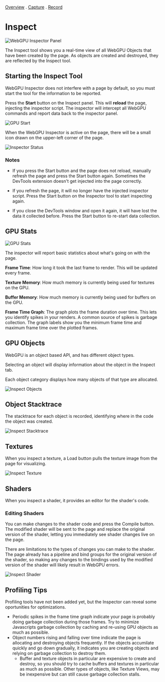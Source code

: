 [Overview](overview.md) . [Capture](capture.md) . [Record](record.md)

# Inspect

![WebGPU Inspector Panel](images/inspect.png)

The Inspect tool shows you a real-time view of all WebGPU Objects that have been created by the page. As objects are created and destroyed, they are reflected by the Inspect tool.

## Starting the Inspect Tool

WebGPU Inspector does not interfere with a page by default, so you must start the tool for the information to be reported.

Press the **Start** button on the Inspect panel. This will **reload** the page, injecting the inspector script. The inspector will intercept all WebGPU commands and report data back to the inspector panel.

![GPU Start](images/inspector_start.png)

When the WebGPU Inspector is active on the page, there will be a small icon drawn on the upper-left corner of the page.

![Inspector Status](images/inspect_status.png)

### Notes

* If you press the Start button and the page does not reload, manually refresh the page and press the Start button again. Sometimes the DevTools extension doesn't get injected into the page correctly.

* If you refresh the page, it will no longer have the injected inspector script. Press the Start button on the Inspector tool to start inspecting again.

* If you close the DevTools window and open it again, it will have lost the data it collected before. Press the Start button to re-start data collection.

## GPU Stats

![GPU Stats](images/inspect_stats.png)

The inspector will report basic statistics about what's going on with the page.

**Frame Time**: How long it took the last frame to render. This will be updated every frame.

**Texture Memory**: How much memory is currently being used for textures on the GPU.

**Buffer Memory**: How much memory is currently being used for buffers on the GPU.

**Frame Time Graph**: The graph plots the frame duration over time. This lets you identify spikes in your renders. A common source of spikes is garbage collection. The graph labels show you the minimum frame time and maximum frame time over the plotted frames.


## GPU Objects

WebGPU is an object based API, and has different object types.

Selecting an object will display information about the object in the Inspect tab.

Each object category displays how many objects of that type are allocated.

![Inspect Objects](images/inspect_objects.png)


## Object Stacktrace

The stacktrace for each object is recorded, identifying where in the code the object was created.

![Inspect Stacktrace](images/inspect_stacktrace.png)

## Textures

When you inspect a texture, a Load button pulls the texture image from the page for visualizing.

![Inspect Texture](images/inspect_texture.png)

## Shaders

When you inspect a shader, it provides an editor for the shader's code.

### Editing Shaders

You can make changes to the shader code and press the Compile button. The modified shader will be sent to the page and replace the original version of the shader, letting you immediately see shader changes live on the page.

There are limitations to the types of changes you can make to the shader. The page already has a pipeline and bind groups for the original version of the shader, so making any changes to the bindings used by the modified version of the shader will likely result in WebGPU errors.

![Inspect Shader](images/inspect_shader.png)

## Profiling Tips

Profiling tools have not been added yet, but the Inspector can reveal some oportunities for optimizations.

* Periodic spikes in the frame time graph indicate your page is probably doing garbage collection during those frames. Try to minimize Javascripts garbage collection by caching and re-using GPU objects as much as possible.
* Object numbers rising and falling over time indicate the page is allocating and destroying objects frequently. If the objects accumilate quickly and go down gradually, it indicates you are creating objects and relying on garbage collection to destroy them.
    * Buffer and texture objects in particular are expensive to create and destroy, so you should try to cache buffers and textures in particular as much as possible. Other types of objects, like Texture Views, may be inexpensive but can still cause garbage collection stalls.
